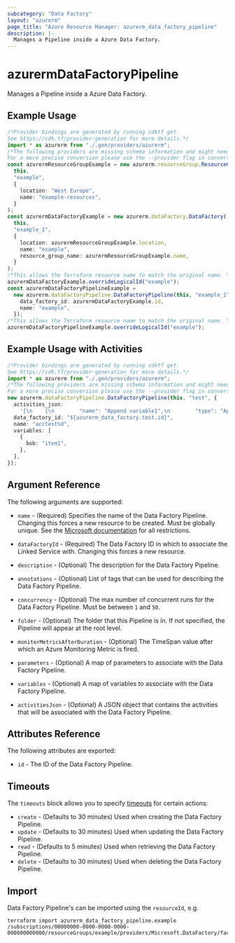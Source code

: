 ```yaml
---
subcategory: "Data Factory"
layout: "azurerm"
page_title: "Azure Resource Manager: azurerm_data_factory_pipeline"
description: |-
  Manages a Pipeline inside a Azure Data Factory.
---
```


# azurermDataFactoryPipeline

Manages a Pipeline inside a Azure Data Factory.

## Example Usage

```typescript
/*Provider bindings are generated by running cdktf get.
See https://cdk.tf/provider-generation for more details.*/
import * as azurerm from "./.gen/providers/azurerm";
/*The following providers are missing schema information and might need manual adjustments to synthesize correctly: azurerm.
For a more precise conversion please use the --provider flag in convert.*/
const azurermResourceGroupExample = new azurerm.resourceGroup.ResourceGroup(
  this,
  "example",
  {
    location: "West Europe",
    name: "example-resources",
  }
);
const azurermDataFactoryExample = new azurerm.dataFactory.DataFactory(
  this,
  "example_1",
  {
    location: azurermResourceGroupExample.location,
    name: "example",
    resource_group_name: azurermResourceGroupExample.name,
  }
);
/*This allows the Terraform resource name to match the original name. You can remove the call if you don't need them to match.*/
azurermDataFactoryExample.overrideLogicalId("example");
const azurermDataFactoryPipelineExample =
  new azurerm.dataFactoryPipeline.DataFactoryPipeline(this, "example_2", {
    data_factory_id: azurermDataFactoryExample.id,
    name: "example",
  });
/*This allows the Terraform resource name to match the original name. You can remove the call if you don't need them to match.*/
azurermDataFactoryPipelineExample.overrideLogicalId("example");

```

## Example Usage with Activities

```typescript
/*Provider bindings are generated by running cdktf get.
See https://cdk.tf/provider-generation for more details.*/
import * as azurerm from "./.gen/providers/azurerm";
/*The following providers are missing schema information and might need manual adjustments to synthesize correctly: azurerm.
For a more precise conversion please use the --provider flag in convert.*/
new azurerm.dataFactoryPipeline.DataFactoryPipeline(this, "test", {
  activities_json:
    '[\n    {\n        "name": "Append variable1",\n        "type": "AppendVariable",\n        "dependsOn": [],\n        "userProperties": [],\n        "typeProperties": {\n          "variableName": "bob",\n          "value": "something"\n        }\n    }\n]\n',
  data_factory_id: "${azurerm_data_factory.test.id}",
  name: "acctest%d",
  variables: [
    {
      bob: "item1",
    },
  ],
});

```

## Argument Reference

The following arguments are supported:

*   `name` - (Required) Specifies the name of the Data Factory Pipeline. Changing this forces a new resource to be created. Must be globally unique. See the [Microsoft documentation](https://docs.microsoft.com/azure/data-factory/naming-rules) for all restrictions.

*   `dataFactoryId` - (Required) The Data Factory ID in which to associate the Linked Service with. Changing this forces a new resource.

*   `description` - (Optional) The description for the Data Factory Pipeline.

*   `annotations` - (Optional) List of tags that can be used for describing the Data Factory Pipeline.

*   `concurrency` - (Optional) The max number of concurrent runs for the Data Factory Pipeline. Must be between `1` and `50`.

*   `folder` - (Optional) The folder that this Pipeline is in. If not specified, the Pipeline will appear at the root level.

*   `moniterMetricsAfterDuration` - (Optional) The TimeSpan value after which an Azure Monitoring Metric is fired.

*   `parameters` - (Optional) A map of parameters to associate with the Data Factory Pipeline.

*   `variables` - (Optional) A map of variables to associate with the Data Factory Pipeline.

*   `activitiesJson` - (Optional) A JSON object that contains the activities that will be associated with the Data Factory Pipeline.

## Attributes Reference

The following attributes are exported:

* `id` - The ID of the Data Factory Pipeline.

## Timeouts

The `timeouts` block allows you to specify [timeouts](https://www.terraform.io/language/resources/syntax#operation-timeouts) for certain actions:

* `create` - (Defaults to 30 minutes) Used when creating the Data Factory Pipeline.
* `update` - (Defaults to 30 minutes) Used when updating the Data Factory Pipeline.
* `read` - (Defaults to 5 minutes) Used when retrieving the Data Factory Pipeline.
* `delete` - (Defaults to 30 minutes) Used when deleting the Data Factory Pipeline.

## Import

Data Factory Pipeline's can be imported using the `resourceId`, e.g.

```console
terraform import azurerm_data_factory_pipeline.example /subscriptions/00000000-0000-0000-0000-000000000000/resourceGroups/example/providers/Microsoft.DataFactory/factories/example/pipelines/example
```
